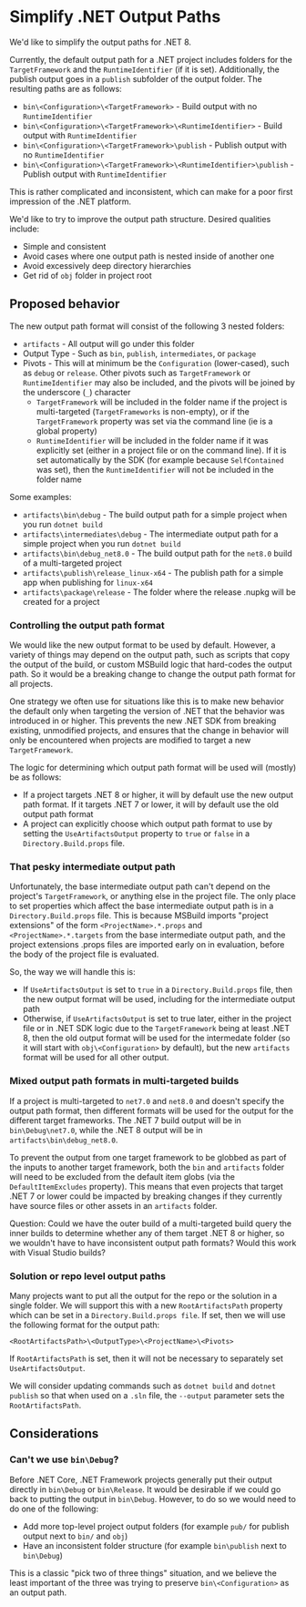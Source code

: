 # Simplify .NET Output Paths

We'd like to simplify the output paths for .NET 8.

Currently, the default output path for a .NET project includes folders for the `TargetFramework` and the `RuntimeIdentifier` (if it is set).  Additionally, the publish output goes in a `publish` subfolder of the output folder.  The resulting paths are as follows:

- `bin\<Configuration>\<TargetFramework>` - Build output with no `RuntimeIdentifier`
- `bin\<Configuration>\<TargetFramework>\<RuntimeIdentifier>` - Build output with `RuntimeIdentifier`
- `bin\<Configuration>\<TargetFramework>\publish` - Publish output with no `RuntimeIdentifier`
- `bin\<Configuration>\<TargetFramework>\<RuntimeIdentifier>\publish` - Publish output with `RuntimeIdentifier`

This is rather complicated and inconsistent, which can make for a poor first impression of the .NET platform.

We'd like to try to improve the output path structure.  Desired qualities include:

- Simple and consistent
- Avoid cases where one output path is nested inside of another one
- Avoid excessively deep directory hierarchies
- Get rid of `obj` folder in project root

## Proposed behavior

The new output path format will consist of the following 3 nested folders:

- `artifacts` - All output will go under this folder
- Output Type - Such as `bin`, `publish`, `intermediates`, or `package`
- Pivots - This will at minimum be the `Configuration` (lower-cased), such as `debug` or `release`. Other pivots such as `TargetFramework` or `RuntimeIdentifier` may also be included, and the pivots will be joined by the underscore (`_`) character
  - `TargetFramework` will be included in the folder name if the project is multi-targeted (`TargetFrameworks` is non-empty), or if the `TargetFramework` property was set via the command line (ie is a global property)
  - `RuntimeIdentifier` will be included in the folder name if it was explicitly set (either in a project file or on the command line).  If it is set automatically by the SDK (for example because `SelfContained` was set), then the `RuntimeIdentifier` will not be included in the folder name

Some examples:

- `artifacts\bin\debug` - The build output path for a simple project when you run `dotnet build`
- `artifacts\intermediates\debug` - The intermediate output path for a simple project when you run `dotnet build`
- `artifacts\bin\debug_net8.0` - The build output path for the `net8.0` build of a multi-targeted project
- `artifacts\publish\release_linux-x64` - The publish path for a simple app when publishing for `linux-x64`
- `artifacts\package\release` - The folder where the release .nupkg will be created for a project

### Controlling the output path format

We would like the new output format to be used by default.  However, a variety of things may depend on the output path, such as scripts that copy the output of the build, or custom MSBuild logic that hard-codes the output path.  So it would be a breaking change to change the output path format for all projects.

One strategy we often use for situations like this is to make new behavior the default only when targeting the version of .NET that the behavior was introduced in or higher.  This prevents the new .NET SDK from breaking existing, unmodified projects, and ensures that the change in behavior will only be encountered when projects are modified to target a new `TargetFramework`.

The logic for determining which output path format will be used will (mostly) be as follows:

- If a project targets .NET 8 or higher, it will by default use the new output path format.  If it targets .NET 7 or lower, it will by default use the old output path format
- A project can explicitly choose which output path format to use by setting the `UseArtifactsOutput` property to `true` or `false` in a `Directory.Build.props` file.

### That pesky intermediate output path

Unfortunately, the base intermediate output path can't depend on the project's `TargetFramework`, or anything else in the project file.  The only place to set properties which affect the base intermediate output path is in a `Directory.Build.props` file.  This is because MSBuild imports "project extensions" of the form `<ProjectName>.*.props` and `<ProjectName>.*.targets` from the base intermediate output path, and the project extensions .props files are imported early on in evaluation, before the body of the project file is evaluated.

So, the way we will handle this is:

- If `UseArtifactsOutput` is set to `true` in a `Directory.Build.props` file, then the new output format will be used, including for the intermediate output path
- Otherwise, if `UseArtifactsOutput` is set to true later, either in the project file or in .NET SDK logic due to the `TargetFramework` being at least .NET 8, then the old output format will be used for the intermedate folder (so it will start with `obj\<Configuration>` by default), but the new `artifacts` format will be used for all other output.

### Mixed output path formats in multi-targeted builds

If a project is multi-targeted to `net7.0` and `net8.0` and doesn't specify the output path format, then different formats will be used for the output for the different target frameworks.  The .NET 7 build output will be in `bin\Debug\net7.0`, while the .NET 8 output will be in `artifacts\bin\debug_net8.0`.

To prevent the output from one target framework to be globbed as part of the inputs to another target framework, both the `bin` and `artifacts` folder will need to be excluded from the default item globs (via the `DefaultItemExcludes` property).  This means that even projects that target .NET 7 or lower could be impacted by breaking changes if they currently have source files or other assets in an `artifacts` folder.

Question: Could we have the outer build of a multi-targeted build query the inner builds to determine whether any of them target .NET 8 or higher, so we wouldn't have to have inconsistent output path formats?  Would this work with Visual Studio builds?

### Solution or repo level output paths

Many projects want to put all the output for the repo or the solution in a single folder.  We will support this with a new `RootArtifactsPath` property which can be set in a `Directory.Build.props file`.  If set, then we will use the following format for the output path:

`<RootArtifactsPath>\<OutputType>\<ProjectName>\<Pivots>`

If `RootArtifactsPath` is set, then it will not be necessary to separately set `UseArtifactsOutput`.

We will consider updating commands such as `dotnet build` and `dotnet publish` so that when used on a `.sln` file, the `--output` parameter sets the `RootArtifactsPath`.

## Considerations

### Can't we use `bin\Debug`?

Before .NET Core, .NET Framework projects generally put their output directly in `bin\Debug` or `bin\Release`.  It would be desirable if we could go back to putting the output in `bin\Debug`.  However, to do so we would need to do one of the following:

- Add more top-level project output folders (for example `pub/` for publish output next to `bin/` and `obj`)
- Have an inconsistent folder structure (for example `bin\publish` next to `bin\Debug`)

This is a classic "pick two of three things" situation, and we believe the least important of the three was trying to preserve `bin\<Configuration>` as an output path.

